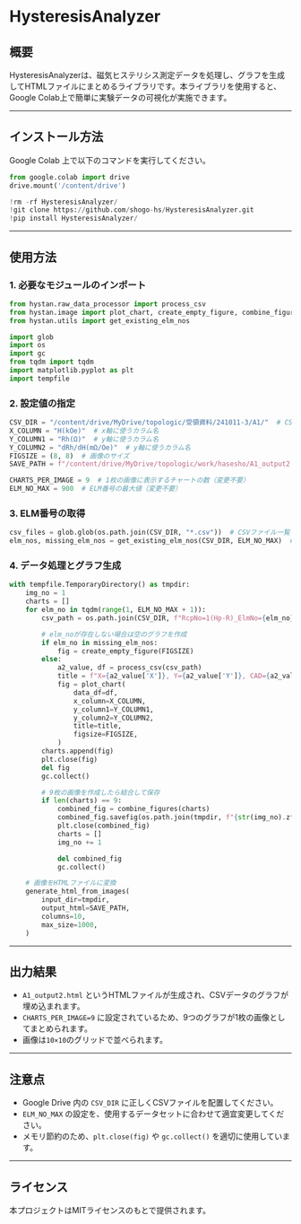 # HysteresisAnalyzer

## 概要
HysteresisAnalyzerは、磁気ヒステリシス測定データを処理し、グラフを生成してHTMLファイルにまとめるライブラリです。本ライブラリを使用すると、Google Colab上で簡単に実験データの可視化が実施できます。

---

## インストール方法
Google Colab 上で以下のコマンドを実行してください。

```python
from google.colab import drive
drive.mount('/content/drive')

!rm -rf HysteresisAnalyzer/
!git clone https://github.com/shogo-hs/HysteresisAnalyzer.git
!pip install HysteresisAnalyzer/
```

---

## 使用方法

### 1. 必要なモジュールのインポート
```python
from hystan.raw_data_processor import process_csv
from hystan.image import plot_chart, create_empty_figure, combine_figures, generate_html_from_images
from hystan.utils import get_existing_elm_nos

import glob
import os
import gc
from tqdm import tqdm
import matplotlib.pyplot as plt
import tempfile
```

### 2. 設定値の指定
```python
CSV_DIR = "/content/drive/MyDrive/topologic/受領資料/241011-3/A1/"  # CSVファイルがあるディレクトリ
X_COLUMN = "H(kOe)"  # x軸に使うカラム名
Y_COLUMN1 = "Rh(Ω)"  # y軸に使うカラム名
Y_COLUMN2 = "dRh/dH(mΩ/Oe)"  # y軸に使うカラム名
FIGSIZE = (8, 8)  # 画像のサイズ
SAVE_PATH = f"/content/drive/MyDrive/topologic/work/hasesho/A1_output2.html"  # 画像を保存するパス

CHARTS_PER_IMAGE = 9  # 1枚の画像に表示するチャートの数（変更不要）
ELM_NO_MAX = 900  # ELM番号の最大値（変更不要）
```

### 3. ELM番号の取得
```python
csv_files = glob.glob(os.path.join(CSV_DIR, "*.csv"))  # CSVファイル一覧を取得
elm_nos, missing_elm_nos = get_existing_elm_nos(CSV_DIR, ELM_NO_MAX)  # ELM番号を取得
```

### 4. データ処理とグラフ生成
```python
with tempfile.TemporaryDirectory() as tmpdir:
    img_no = 1
    charts = []
    for elm_no in tqdm(range(1, ELM_NO_MAX + 1)):
        csv_path = os.path.join(CSV_DIR, f"RcpNo=1(Hp-R)_ElmNo={elm_no}.csv")

        # elm_noが存在しない場合は空のグラフを作成
        if elm_no in missing_elm_nos:
            fig = create_empty_figure(FIGSIZE)
        else:
            a2_value, df = process_csv(csv_path)
            title = f"X={a2_value['X']}, Y={a2_value['Y']}, CAD={a2_value['CAD']} (elm_no={elm_no})"
            fig = plot_chart(
                data_df=df,
                x_column=X_COLUMN,
                y_column1=Y_COLUMN1,
                y_column2=Y_COLUMN2,
                title=title,
                figsize=FIGSIZE,
            )
        charts.append(fig)
        plt.close(fig)
        del fig
        gc.collect()

        # 9枚の画像を作成したら結合して保存
        if len(charts) == 9:
            combined_fig = combine_figures(charts)
            combined_fig.savefig(os.path.join(tmpdir, f"{str(img_no).zfill(5)}.png"))
            plt.close(combined_fig)
            charts = []
            img_no += 1

            del combined_fig
            gc.collect()

    # 画像をHTMLファイルに変換
    generate_html_from_images(
        input_dir=tmpdir,
        output_html=SAVE_PATH,
        columns=10,
        max_size=1000,
    )
```

---

## 出力結果
- `A1_output2.html` というHTMLファイルが生成され、CSVデータのグラフが埋め込まれます。
- `CHARTS_PER_IMAGE=9` に設定されているため、9つのグラフが1枚の画像としてまとめられます。
- 画像は`10×10`のグリッドで並べられます。

---

## 注意点
- Google Drive 内の `CSV_DIR` に正しくCSVファイルを配置してください。
- `ELM_NO_MAX` の設定を、使用するデータセットに合わせて適宜変更してください。
- メモリ節約のため、`plt.close(fig)` や `gc.collect()` を適切に使用しています。

---

## ライセンス
本プロジェクトはMITライセンスのもとで提供されます。